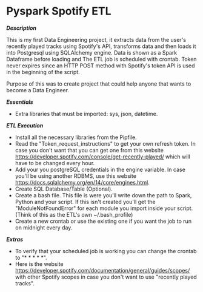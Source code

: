 # Pyspark Spotify ETL

***Description***
 
This is my first Data Engineering project, it extracts data from the user's recently played tracks using Spotify's API, transforms data and then loads it into Postgresql using SQLAlchemy engine. Data is shown as a Spark Dataframe before loading and The ETL job is scheduled with crontab. Token never expires since an HTTP POST method with Spotify's token API is used in the beginning of the script. 

Purpose of this was to create project that could help anyone that wants to become a Data Engineer.

***Essentials***

- Extra libraries that must be imported: sys, json, datetime.

***ETL Execution***

- Install all the necessary libraries from the Pipfile.
- Read the "Token_request_instructions" to get your own refresh token. In case you don't want that you can get one from this website https://developer.spotify.com/console/get-recently-played/ which will have to be changed every hour. 
- Add your you postgreSQL credentials in the engine variable. In case you'll be using another RDBMS, use this website https://docs.sqlalchemy.org/en/14/core/engines.html.
- Create SQL Database/Table (Optional).
- Create a bash file. This file is were you'll write down the path to Spark, Python and your script. If this isn't created you'll get the "ModuleNotFoundError" for each module you import inside your script. (Think of this as the ETL's own ~/.bash_profile)
- Create a new crontab or use the existing one if you want the job to run on midnight every day. 

***Extras***

- To verify that your scheduled job is working you can change the crontab to "* * * * *".
- Here is the website https://developer.spotify.com/documentation/general/guides/scopes/ with other Spotify scopes in case you don't want to use "recently played tracks".